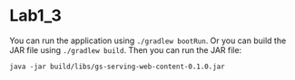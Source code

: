 # Lab1_3

You can run the application using ```./gradlew bootRun```. 
Or you can build the JAR file using ```./gradlew build```. Then you can run the JAR file:

```java -jar build/libs/gs-serving-web-content-0.1.0.jar```
